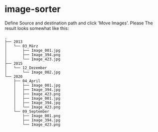 # image-sorter
Define Source and destination path and click 'Move Images'. Please
The result looks somewhat like this:
```
.
├── 2013
│   └── 03_März
│       ├── Image_001.jpg
│       ├── Image_394.png
│       └── Image_423.jpg
├── 2015 
│   └── 12_Dezember
│       └── Image_002.jpg 
└── 2020
    ├── 04_April
    │   ├── Image_001.jpg
    │   ├── Image_394.jpg
    │   ├── Image_423.png
    │   ├── Image_001.jpg
    │   ├── Image_394.jpg
    │   └── Image_423.png
    └── 09_September
        ├── Image_001.png
        ├── Image_394.jpg
        └── Image_423.png
```